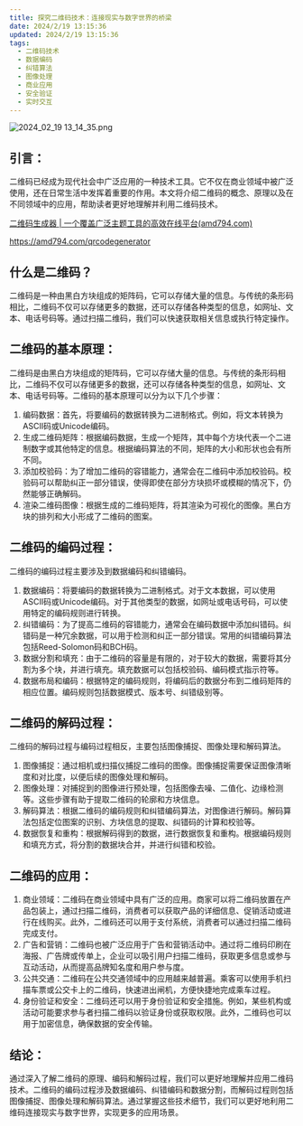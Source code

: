 ```yaml
---
title: 探究二维码技术：连接现实与数字世界的桥梁
date: 2024/2/19 13:15:36
updated: 2024/2/19 13:15:36
tags:
  - 二维码技术
  - 数据编码
  - 纠错算法
  - 图像处理
  - 商业应用
  - 安全验证
  - 实时交互
---
```



<img src="https://static.cmdragon.cn/blog/images/2024_02_19 13_14_35.png@blog" title="2024_02_19 13_14_35.png" alt="2024_02_19 13_14_35.png"/>

## 引言： 

二维码已经成为现代社会中广泛应用的一种技术工具。它不仅在商业领域中被广泛使用，还在日常生活中发挥着重要的作用。本文将介绍二维码的概念、原理以及在不同领域中的应用，帮助读者更好地理解并利用二维码技术。

[二维码生成器 | 一个覆盖广泛主题工具的高效在线平台(amd794.com)](https://amd794.com/qrcodegenerator)

https://amd794.com/qrcodegenerator


## 什么是二维码？ 

二维码是一种由黑白方块组成的矩阵码，它可以存储大量的信息。与传统的条形码相比，二维码不仅可以存储更多的数据，还可以存储各种类型的信息，如网址、文本、电话号码等。通过扫描二维码，我们可以快速获取相关信息或执行特定操作。

## 二维码的基本原理：
二维码是由黑白方块组成的矩阵码，它可以存储大量的信息。与传统的条形码相比，二维码不仅可以存储更多的数据，还可以存储各种类型的信息，如网址、文本、电话号码等。二维码的基本原理可以分为以下几个步骤：

1.  编码数据：首先，将要编码的数据转换为二进制格式。例如，将文本转换为ASCII码或Unicode编码。
1.  生成二维码矩阵：根据编码数据，生成一个矩阵，其中每个方块代表一个二进制数字或其他特定的信息。根据编码算法的不同，矩阵的大小和形状也会有所不同。
1.  添加校验码：为了增加二维码的容错能力，通常会在二维码中添加校验码。校验码可以帮助纠正一部分错误，使得即使在部分方块损坏或模糊的情况下，仍然能够正确解码。
1.  渲染二维码图像：根据生成的二维码矩阵，将其渲染为可视化的图像。黑白方块的排列和大小形成了二维码的图案。

## 二维码的编码过程： 
二维码的编码过程主要涉及到数据编码和纠错编码。

1.  数据编码：将要编码的数据转换为二进制格式。对于文本数据，可以使用ASCII码或Unicode编码。对于其他类型的数据，如网址或电话号码，可以使用特定的编码规则进行转换。
1.  纠错编码：为了提高二维码的容错能力，通常会在编码数据中添加纠错码。纠错码是一种冗余数据，可以用于检测和纠正一部分错误。常用的纠错编码算法包括Reed-Solomon码和BCH码。
1.  数据分割和填充：由于二维码的容量是有限的，对于较大的数据，需要将其分割为多个块，并进行填充。填充数据可以包括校验码、编码模式指示符等。
1.  数据布局和编码：根据特定的编码规则，将编码后的数据分布到二维码矩阵的相应位置。编码规则包括数据模式、版本号、纠错级别等。

## 二维码的解码过程： 
二维码的解码过程与编码过程相反，主要包括图像捕捉、图像处理和解码算法。

1.  图像捕捉：通过相机或扫描仪捕捉二维码的图像。图像捕捉需要保证图像清晰度和对比度，以便后续的图像处理和解码。
1.  图像处理：对捕捉到的图像进行预处理，包括图像去噪、二值化、边缘检测等。这些步骤有助于提取二维码的轮廓和方块信息。
1.  解码算法：根据二维码的编码规则和纠错编码算法，对图像进行解码。解码算法包括定位图案的识别、方块信息的提取、纠错码的计算和校验等。
1.  数据恢复和重构：根据解码得到的数据，进行数据恢复和重构。根据编码规则和填充方式，将分割的数据块合并，并进行纠错和校验。

## 二维码的应用：

1.  商业领域：二维码在商业领域中具有广泛的应用。商家可以将二维码放置在产品包装上，通过扫描二维码，消费者可以获取产品的详细信息、促销活动或进行在线购买。此外，二维码还可以用于支付系统，消费者可以通过扫描二维码完成支付。
1.  广告和营销：二维码也被广泛应用于广告和营销活动中。通过将二维码印刷在海报、广告牌或传单上，企业可以吸引用户扫描二维码，获取更多信息或参与互动活动，从而提高品牌知名度和用户参与度。
1.  公共交通：二维码在公共交通领域中的应用越来越普遍。乘客可以使用手机扫描车票或公交卡上的二维码，快速进出闸机，方便快捷地完成乘车过程。
1.  身份验证和安全：二维码还可以用于身份验证和安全措施。例如，某些机构或活动可能要求参与者扫描二维码以验证身份或获取权限。此外，二维码也可以用于加密信息，确保数据的安全传输。

## 结论： 
通过深入了解二维码的原理、编码和解码过程，我们可以更好地理解并应用二维码技术。二维码的编码过程涉及数据编码、纠错编码和数据分割，而解码过程则包括图像捕捉、图像处理和解码算法。通过掌握这些技术细节，我们可以更好地利用二维码连接现实与数字世界，实现更多的应用场景。
